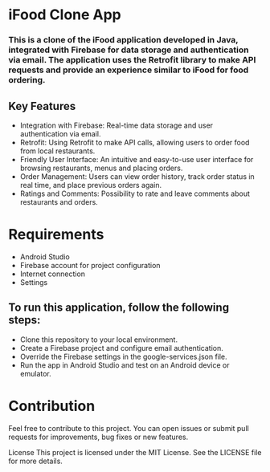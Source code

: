 <h1>iFood Clone App</h1>


### This is a clone of the iFood application developed in Java, integrated with Firebase for data storage and authentication via email. The application uses the Retrofit library to make API requests and provide an experience similar to iFood for food ordering.

## Key Features
+ Integration with Firebase: Real-time data storage and user authentication via email.
+ Retrofit: Using Retrofit to make API calls, allowing users to order food from local restaurants.
+ Friendly User Interface: An intuitive and easy-to-use user interface for browsing restaurants, menus and placing orders.
+ Order Management: Users can view order history, track order status in real time, and place previous orders again.
+ Ratings and Comments: Possibility to rate and leave comments about restaurants and orders.

# Requirements
+ Android Studio
+ Firebase account for project configuration
+ Internet connection
+ Settings

## To run this application, follow the following steps:

+ Clone this repository to your local environment.
+ Create a Firebase project and configure email authentication.
+ Override the Firebase settings in the google-services.json file.
+ Run the app in Android Studio and test on an Android device or emulator.

# Contribution
Feel free to contribute to this project. You can open issues or submit pull requests for improvements, bug fixes or new features.

License
This project is licensed under the MIT License. See the LICENSE file for more details.
